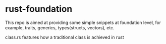 # rust-foundation
This repo is aimed at providing some simple snippets at foundation level, for example, traits, generics, types(structs, vectors), etc.

class.rs features how a traditional class is achieved in rust
